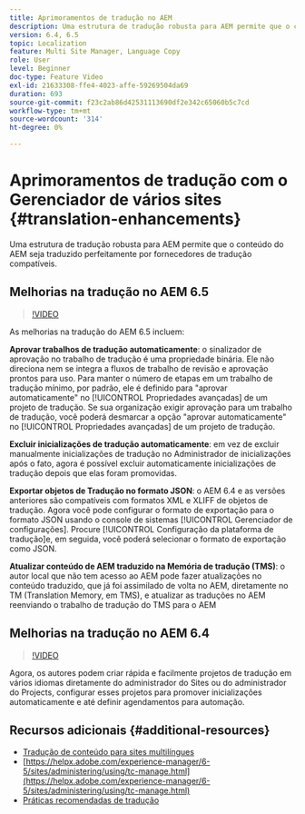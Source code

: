 ```yaml
---
title: Aprimoramentos de tradução no AEM
description: Uma estrutura de tradução robusta para AEM permite que o conteúdo do AEM seja traduzido perfeitamente por fornecedores de tradução compatíveis. Saiba mais sobre os últimos aprimoramentos.
version: 6.4, 6.5
topic: Localization
feature: Multi Site Manager, Language Copy
role: User
level: Beginner
doc-type: Feature Video
exl-id: 21633308-ffe4-4023-affe-59269504da69
duration: 693
source-git-commit: f23c2ab86d42531113690df2e342c65060b5c7cd
workflow-type: tm+mt
source-wordcount: '314'
ht-degree: 0%

---
```


# Aprimoramentos de tradução com o Gerenciador de vários sites {#translation-enhancements}

Uma estrutura de tradução robusta para AEM permite que o conteúdo do AEM seja traduzido perfeitamente por fornecedores de tradução compatíveis.

## Melhorias na tradução no AEM 6.5

>[!VIDEO](https://video.tv.adobe.com/v/27405?quality=12&learn=on)

As melhorias na tradução do AEM 6.5 incluem:

**Aprovar trabalhos de tradução automaticamente**: o sinalizador de aprovação no trabalho de tradução é uma propriedade binária. Ele não direciona nem se integra a fluxos de trabalho de revisão e aprovação prontos para uso. Para manter o número de etapas em um trabalho de tradução mínimo, por padrão, ele é definido para &quot;aprovar automaticamente&quot; no [!UICONTROL Propriedades avançadas] de um projeto de tradução. Se sua organização exigir aprovação para um trabalho de tradução, você poderá desmarcar a opção &quot;aprovar automaticamente&quot; no [!UICONTROL Propriedades avançadas] de um projeto de tradução.

**Excluir inicializações de tradução automaticamente**: em vez de excluir manualmente inicializações de tradução no Administrador de inicializações após o fato, agora é possível excluir automaticamente inicializações de tradução depois que elas foram promovidas.

**Exportar objetos de Tradução no formato JSON**: o AEM 6.4 e as versões anteriores são compatíveis com formatos XML e XLIFF de objetos de tradução. Agora você pode configurar o formato de exportação para o formato JSON usando o console de sistemas [!UICONTROL Gerenciador de configurações]. Procure [!UICONTROL Configuração da plataforma de tradução]e, em seguida, você poderá selecionar o formato de exportação como JSON.

**Atualizar conteúdo de AEM traduzido na Memória de tradução (TMS)**: o autor local que não tem acesso ao AEM pode fazer atualizações no conteúdo traduzido, que já foi assimilado de volta no AEM, diretamente no TM (Translation Memory, em TMS), e atualizar as traduções no AEM reenviando o trabalho de tradução do TMS para o AEM

## Melhorias na tradução no AEM 6.4

>[!VIDEO](https://video.tv.adobe.com/v/21309?quality=12&learn=on)

Agora, os autores podem criar rápida e facilmente projetos de tradução em vários idiomas diretamente do administrador do Sites ou do administrador do Projects, configurar esses projetos para promover inicializações automaticamente e até definir agendamentos para automação.

## Recursos adicionais {#additional-resources}

* [Tradução de conteúdo para sites multilíngues](https://helpx.adobe.com/experience-manager/6-5/sites/administering/using/translation.html)
* [https://helpx.adobe.com/experience-manager/6-5/sites/administering/using/tc-manage.html](https://helpx.adobe.com/experience-manager/6-5/sites/administering/using/tc-manage.html)
* [Práticas recomendadas de tradução](https://helpx.adobe.com/experience-manager/6-5/sites/administering/using/tc-bp.html)
